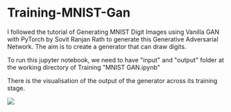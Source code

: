 # Training-MNIST-Gan

I followed the tutorial of Generating MNIST Digit Images using Vanilla GAN with PyTorch by Sovit Ranjan Rath to generate this Generative Adversarial Network.
The aim is to create a generator that can draw digits.

To run this jupyter notebook, we need to have "input" and "output" folder at the working directory of Training "MNIST GAN.ipynb"

There is the visualisation of the output of the generator across its training stage.


![](generator_images.gif)
